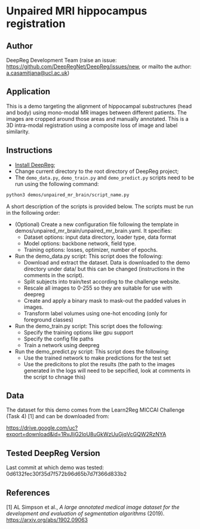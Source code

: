 # Unpaired MRI hippocampus registration

## Author

DeepReg Development Team (raise an issue:
https://github.com/DeepRegNet/DeepReg/issues/new, or mailto the author:
a.casamitjana@ucl.ac.uk)

## Application

This is a demo targeting the alignment of hippocampal substructures (head and body)
using mono-modal MR images between different patients. The images are cropped around
those areas and manually annotated. This is a 3D intra-modal registration using a
composite loss of image and label similarity.

## Instructions

- [Install DeepReg](https://deepregnet.github.io/DeepReg/#/quick_start?id=install-the-package);
- Change current directory to the root directory of DeepReg project;
- The `demo_data.py`, `demo_train.py` and `demo_predict.py` scripts need to be run using
  the following command:

```bash
python3 demos/unpaired_mr_brain/script_name.py
```

A short description of the scripts is provided below. The scripts must be run in the
following order:

- (Optional) Create a new configuration file following the template in
  demos/unpaired_mr_brain/unpaired_mr_brain.yaml. It specifies:
  - Dataset options: input data directory, loader type, data format
  - Model options: backbone network, field type.
  - Training options: losses, optimizer, number of epochs.
- Run the demo_data.py script: This script does the following:
  - Download and extract the dataset. Data is downloaded to the demo directory under
    data/ but this can be changed (instructions in the comments in the script).
  - Split subjects into train/test according to the challenge website.
  - Rescale all images to 0-255 so they are suitable for use with deepreg
  - Create and apply a binary mask to mask-out the padded values in images.
  - Transform label volumes using one-hot encoding (only for foreground classes)
- Run the demo_train.py script: This script does the following:
  - Specify the training options like gpu support
  - Specify the config file paths
  - Train a network using deepreg
- Run the demo_predict.py script: This script does the following:
  - Use the trained network to make predictions for the test set
  - Use the predicitons to plot the results (the path to the images generated in the
    logs will need to be sepcified, look at comments in the script to chnage this)

## Data

The dataset for this demo comes from the Learn2Reg MICCAI Challenge (Task 4) [1] and can
be downloaded from:

https://drive.google.com/uc?export=download&id=1RvJIjG2loU8uGkWzUuGjqVcGQW2RzNYA

## Tested DeepReg Version

Last commit at which demo was tested: 0d6132fec30f35d7f572b96d65b7d7f366d833b2

## References

[1] AL Simpson et al., _A large annotated medical image dataset for the development and
evaluation of segmentation algorithms_ (2019). https://arxiv.org/abs/1902.09063
